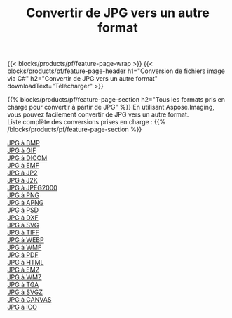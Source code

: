 ﻿---
title: Convertir de JPG vers un autre format 
weight: 3920
url: /fr/java/conversion/from/jpg 
lang: fr
langdirlevel: 2
locales: zh-hans,ja,it,ru,de,es,fr,nl,id,lt,pl,pt,vi,tr,ko,zh-hant,ar,hi,th,sv,cs,uk,he
description: En utilisant Aspose.Imaging, vous pouvez facilement convertir de JPG vers un autre format
---

{{< blocks/products/pf/feature-page-wrap >}}
{{< blocks/products/pf/feature-page-header h1="Conversion de fichiers image via C#" h2="Convertir de JPG vers un autre format" downloadText="Télécharger" >}}


{{% blocks/products/pf/feature-page-section  h2="Tous les formats pris en charge pour convertir à partir de JPG" %}}
En utilisant Aspose.Imaging, vous pouvez facilement convertir de JPG vers un autre format.
<br/>
Liste complète des conversions prises en charge :
{{% /blocks/products/pf/feature-page-section %}}
<div class="container-fluid productfamilypage bg-gray">
    <div class="convertypes bg-gray agp-content section">
        <div class="container">
		<div class="row other-converters">
		    <div class='col-md-2 other-converter remove-lp remove-rp'><a href="/imaging/fr/java/conversion/jpg-to-bmp" >JPG à BMP</a></div><div class='col-md-2 other-converter remove-lp remove-rp'><a href="/imaging/fr/java/conversion/jpg-to-gif" >JPG à GIF</a></div><div class='col-md-2 other-converter remove-lp remove-rp'><a href="/imaging/fr/java/conversion/jpg-to-dicom" >JPG à DICOM</a></div><div class='col-md-2 other-converter remove-lp remove-rp'><a href="/imaging/fr/java/conversion/jpg-to-emf" >JPG à EMF</a></div><div class='col-md-2 other-converter remove-lp remove-rp'><a href="/imaging/fr/java/conversion/jpg-to-jp2" >JPG à JP2</a></div><div class='col-md-2 other-converter remove-lp remove-rp'><a href="/imaging/fr/java/conversion/jpg-to-j2k" >JPG à J2K</a></div><div class='col-md-2 other-converter remove-lp remove-rp'><a href="/imaging/fr/java/conversion/jpg-to-jpeg2000" >JPG à JPEG2000</a></div><div class='col-md-2 other-converter remove-lp remove-rp'><a href="/imaging/fr/java/conversion/jpg-to-png" >JPG à PNG</a></div><div class='col-md-2 other-converter remove-lp remove-rp'><a href="/imaging/fr/java/conversion/jpg-to-apng" >JPG à APNG</a></div><div class='col-md-2 other-converter remove-lp remove-rp'><a href="/imaging/fr/java/conversion/jpg-to-psd" >JPG à PSD</a></div><div class='col-md-2 other-converter remove-lp remove-rp'><a href="/imaging/fr/java/conversion/jpg-to-dxf" >JPG à DXF</a></div><div class='col-md-2 other-converter remove-lp remove-rp'><a href="/imaging/fr/java/conversion/jpg-to-svg" >JPG à SVG</a></div><div class='col-md-2 other-converter remove-lp remove-rp'><a href="/imaging/fr/java/conversion/jpg-to-tiff" >JPG à TIFF</a></div><div class='col-md-2 other-converter remove-lp remove-rp'><a href="/imaging/fr/java/conversion/jpg-to-webp" >JPG à WEBP</a></div><div class='col-md-2 other-converter remove-lp remove-rp'><a href="/imaging/fr/java/conversion/jpg-to-wmf" >JPG à WMF</a></div><div class='col-md-2 other-converter remove-lp remove-rp'><a href="/imaging/fr/java/conversion/jpg-to-pdf" >JPG à PDF</a></div><div class='col-md-2 other-converter remove-lp remove-rp'><a href="/imaging/fr/java/conversion/jpg-to-html" >JPG à HTML</a></div><div class='col-md-2 other-converter remove-lp remove-rp'><a href="/imaging/fr/java/conversion/jpg-to-emz" >JPG à EMZ</a></div><div class='col-md-2 other-converter remove-lp remove-rp'><a href="/imaging/fr/java/conversion/jpg-to-wmz" >JPG à WMZ</a></div><div class='col-md-2 other-converter remove-lp remove-rp'><a href="/imaging/fr/java/conversion/jpg-to-tga" >JPG à TGA</a></div><div class='col-md-2 other-converter remove-lp remove-rp'><a href="/imaging/fr/java/conversion/jpg-to-svgz" >JPG à SVGZ</a></div><div class='col-md-2 other-converter remove-lp remove-rp'><a href="/imaging/fr/java/conversion/jpg-to-canvas" >JPG à CANVAS</a></div><div class='col-md-2 other-converter remove-lp remove-rp'><a href="/imaging/fr/java/conversion/jpg-to-ico" >JPG à ICO</a></div>
                </div>
        </div>
    </div>
</div>
<br/>

